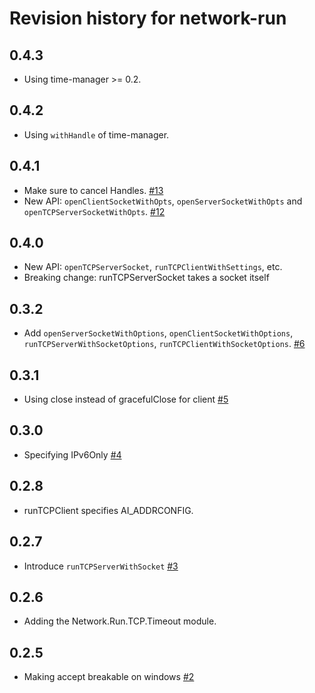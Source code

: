 # Revision history for network-run

## 0.4.3

* Using time-manager >= 0.2.

## 0.4.2

* Using `withHandle` of time-manager.

## 0.4.1

* Make sure to cancel Handles.
  [#13](https://github.com/kazu-yamamoto/network-run/pull/13)
* New API: `openClientSocketWithOpts`, `openServerSocketWithOpts`
  and `openTCPServerSocketWithOpts`.
  [#12](https://github.com/kazu-yamamoto/network-run/pull/12)

## 0.4.0

* New API: `openTCPServerSocket`, `runTCPClientWithSettings`, etc.
* Breaking change: runTCPServerSocket takes a socket itself

## 0.3.2

* Add `openServerSocketWithOptions`, `openClientSocketWithOptions`,
  `runTCPServerWithSocketOptions`, `runTCPClientWithSocketOptions`.
  [#6](https://github.com/kazu-yamamoto/network-run/pull/6)

## 0.3.1

* Using close instead of gracefulClose for client
  [#5](https://github.com/kazu-yamamoto/network-run/pull/5)

## 0.3.0

* Specifying IPv6Only
  [#4](https://github.com/kazu-yamamoto/network-run/pull/4)

## 0.2.8

* runTCPClient specifies AI_ADDRCONFIG.

## 0.2.7

* Introduce `runTCPServerWithSocket`
  [#3](https://github.com/kazu-yamamoto/network-run/pull/3)

## 0.2.6

* Adding the Network.Run.TCP.Timeout module.

## 0.2.5

* Making accept breakable on windows
  [#2](https://github.com/kazu-yamamoto/network-run/pull/2)
